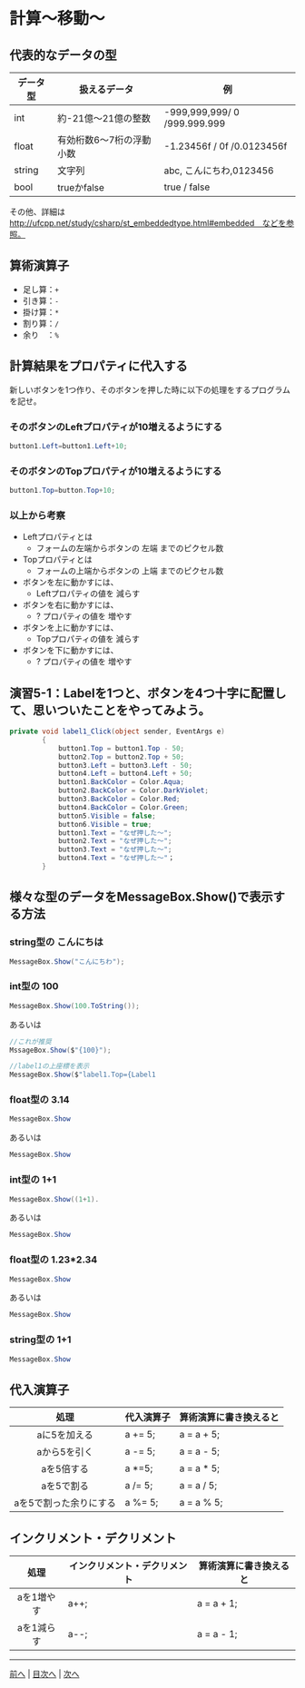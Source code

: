 # 計算～移動～

## 代表的なデータの型

|データ型|扱えるデータ|例|
|-------|-----------|--|
|int    |約-21億～21億の整数 | -999,999,999/ 0 /999.999.999 |
|float  |有効桁数6～7桁の浮動小数 |-1.23456f / 0f /0.0123456f  |
|string |文字列      |abc, こんにちわ,0123456  |
|bool   |trueかfalse       |true / false |

その他、詳細は http://ufcpp.net/study/csharp/st_embeddedtype.html#embedded　などを参照。

## 算術演算子

- 足し算：`+`
- 引き算：`-`
- 掛け算：`*`
- 割り算：`/`
- 余り　：`%`

## 計算結果をプロパティに代入する

新しいボタンを1つ作り、そのボタンを押した時に以下の処理をするプログラムを記せ。

### そのボタンのLeftプロパティが10増えるようにする

```cs
button1.Left=button1.Left+10;
```

### そのボタンのTopプロパティが10増えるようにする

```cs
button1.Top=button.Top+10;
```

### 以上から考察

- Leftプロパティとは
  - フォームの左端からボタンの 左端 までのピクセル数
- Topプロパティとは
  - フォームの上端からボタンの 上端 までのピクセル数
- ボタンを左に動かすには、
  - Leftプロパティの値を 減らす
- ボタンを右に動かすには、
  - ? プロパティの値を 増やす
- ボタンを上に動かすには、
  - Topプロパティの値を 減らす
- ボタンを下に動かすには、
  - ? プロパティの値を 増やす

## 演習5-1：Labelを1つと、ボタンを4つ十字に配置して、思いついたことをやってみよう。

```cs
private void label1_Click(object sender, EventArgs e)
        {
            button1.Top = button1.Top - 50;
            button2.Top = button2.Top + 50;
            button3.Left = button3.Left - 50;
            button4.Left = button4.Left + 50;
            button1.BackColor = Color.Aqua;
            button2.BackColor = Color.DarkViolet;
            button3.BackColor = Color.Red;
            button4.BackColor = Color.Green;
            button5.Visible = false;
            button6.Visible = true;
            button1.Text = "なぜ押した～";
            button2.Text = "なぜ押した～";
            button3.Text = "なぜ押した～";
            button4.Text = "なぜ押した～"；
        }
```

## 様々な型のデータをMessageBox.Show()で表示する方法

### string型の こんにちは

```cs
MessageBox.Show("こんにちわ");
```

### int型の 100

```cs
MessageBox.Show(100.ToString());
```

あるいは

```cs
//これが推奨
MssageBox.Show($"{100}");

//label1の上座標を表示
MessageBox.Show($"label1.Top={Label1
```

### float型の 3.14

```cs
MessageBox.Show
```

あるいは

```cs
MessageBox.Show
```

### int型の 1+1

```cs
MessageBox.Show((1+1).
```

あるいは

```cs
MessageBox.Show
```

### float型の 1.23*2.34

```cs
MessageBox.Show
```

あるいは

```cs
MessageBox.Show
```

### string型の 1+1

```cs
MessageBox.Show
```

## 代入演算子

|処理                   |代入演算子|算術演算に書き換えると|
|:---------------------:|---------|-------------------|
|aに5を加える           | a += 5; |a = a + 5;         |
|aから5を引く           | a -= 5; |a = a - 5;         |
|aを5倍する             | a *=5;  |a = a * 5;         |
|aを5で割る             | a /= 5; |a = a / 5;         |
|aを5で割った余りにする | a %= 5;  |a = a % 5;         |

## インクリメント・デクリメント

|処理      |インクリメント・デクリメント|算術演算に書き換えると|
|:-------:|--------------------------|----------------------|
|aを1増やす| a++;                  |a = a + 1;            |		
|aを1減らす| a--;	                 |a = a - 1;            |

---

[前へ](04.md) | [目次へ](README.md#%E7%9B%AE%E6%AC%A1) | [次へ](06.md)
